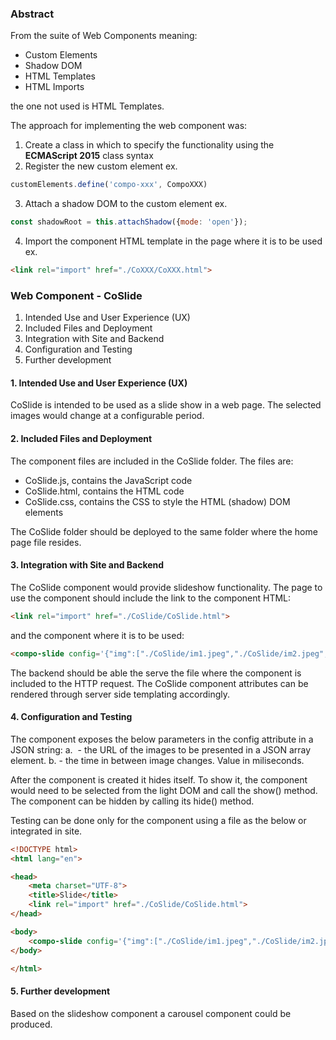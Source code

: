 ### Abstract
From the suite of Web Components meaning: 
- Custom Elements
- Shadow DOM
- HTML Templates
- HTML Imports

the one not used is HTML Templates.

The approach for implementing the web component was:
1. Create a class in which to specify the functionality using the **ECMAScript 2015** class syntax
2. Register the new custom element ex. 
```js
customElements.define('compo-xxx', CompoXXX)
```
3. Attach a shadow DOM to the custom element ex. 
```js
const shadowRoot = this.attachShadow({mode: 'open'});
```
4. Import the component HTML template in the page where it is to be used ex. 
```html
<link rel="import" href="./CoXXX/CoXXX.html">
```

### Web Component - CoSlide
1. Intended Use and User Experience (UX)
2. Included Files and Deployment
3. Integration with Site and Backend
4. Configuration and Testing 
5. Further development

#### 1. Intended Use and User Experience (UX) 
CoSlide is intended to be used as a slide show in a web page.
The selected images would change at a configurable period.

#### 2. Included Files and Deployment
The component files are included in the CoSlide folder. The files are:
- CoSlide.js, contains the JavaScript code
- CoSlide.html, contains the HTML code
- CoSlide.css, contains the CSS to style the HTML (shadow) DOM elements

The CoSlide folder should be deployed to the same folder where the home page file resides.

#### 3. Integration with Site and Backend
The CoSlide component would provide slideshow functionality. 
The page to use the component should include the link to the component HTML:
```html
<link rel="import" href="./CoSlide/CoSlide.html">
```
and the component where it is to be used: 
```html
<compo-slide config='{"img":["./CoSlide/im1.jpeg","./CoSlide/im2.jpeg", "./CoSlide/im3.jpeg"], "ms":"5000"}'></compo-slide>
```
The backend should be able the serve the file where the component is included to the HTTP request.
The CoSlide component attributes can be rendered through server side templating accordingly.

#### 4. Configuration and Testing 
The component exposes the below parameters in the config attribute in a JSON string:
a. <img> - the URL of the images to be presented in a JSON array element. 
b. <ms> - the time in between image changes. Value in miliseconds.

After the component is created it hides itself. 
To show it, the component would need to be selected from the light DOM and call the show() method.
The component can be hidden by calling its hide() method.

Testing can be done only for the component using a file as the below or integrated in site.
```html
<!DOCTYPE html>
<html lang="en">

<head>
    <meta charset="UTF-8">
    <title>Slide</title>
    <link rel="import" href="./CoSlide/CoSlide.html">
</head>

<body>
    <compo-slide config='{"img":["./CoSlide/im1.jpeg","./CoSlide/im2.jpeg", "./CoSlide/im3.jpeg"], "ms":"5000"}'></compo-slide>
</body>

</html>
```
#### 5. Further development
Based on the slideshow component a carousel component could be produced.
